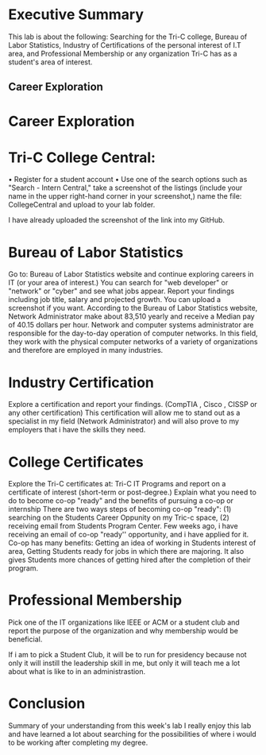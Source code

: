 
# Executive Summary
This lab is about the following: Searching for the Tri-C college, Bureau of Labor Statistics, Industry of Certifications of the personal interest of I.T area, and Professional Membership or any organization Tri-C has as a student's area of interest.
## Career Exploration
# Career Exploration
# Tri-C College Central:
• Register for a student account
• Use one of the search options such as "Search - Intern Central," take a screenshot of the listings (include your name in the upper right-hand corner in your screenshot,) name the file: CollegeCentral and upload to your lab folder.

I have already uploaded the screenshot of the link into my GitHub.
# Bureau of Labor Statistics
Go to: Bureau of Labor Statistics website and continue exploring careers in IT (or your area of interest.) You can search for "web developer" or "network" or "cyber" and see what jobs appear. Report your findings including job title, salary and projected growth. You can upload a screenshot if you want.
According to the Bureau of Labor Statistics website, Network Administrator make about 83,510 yearly and receive a Median pay of 40.15 dollars per hour. Network and computer systems administrator are responsible for the day-to-day operation of computer networks. In this field, they work with the physical computer networks of a variety of organizations and therefore are employed in many industries.

# Industry Certification

Explore a certification and report your findings. (CompTIA , Cisco , CISSP or any other certification)
This certification will allow me to stand out as a specialist in my field (Network Administrator) and will also prove to my employers that i have the skills they need.

# College Certificates
Explore the Tri-C certificates at: Tri-C IT Programs and report on a certificate of interest (short-term or post-degree.)
Explain what you need to do to become co-op "ready" and the benefits of pursuing a co-op or internship
There are two ways steps of becoming co-op "ready": (1) searching on the Students Career Oppunity on my Tric-c space, (2) receiving email from Students Program Center. Few weeks ago, i have receiving an email of co-op "ready'' opportunity, and i have applied for it. Co-op has many benefits: Getting an idea of working in Students interest of area, Getting Students ready for jobs in which there are majoring. It also gives Students more chances of getting hired after the completion of their program.
# Professional Membership
Pick one of the IT organizations like IEEE or ACM or a student club and report the purpose of the organization and why membership would be beneficial.

If i am to pick a Student Club, it will be to run for presidency because not only it will instill the leadership skill in me, but only it will teach me a lot about what is like to in an administrastion.
# Conclusion
Summary of your understanding from this week's lab
I really enjoy this lab and have learned a lot about searching for the possibilities of where i would to be working after completing my degree.
